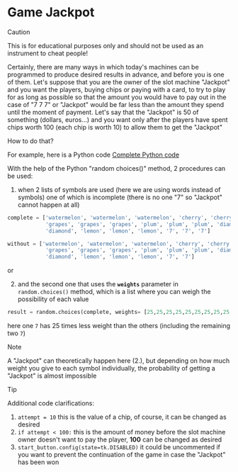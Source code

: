 # Game Jackpot

> [!CAUTION]
> This is for educational purposes only and should not be used as an instrument to cheat people!

Certainly, there are many ways in which today's machines can be programmed to produce desired results in advance, and before you is one of them.
Let's suppose that you are the owner of the slot machine "Jackpot" and you want the players, buying chips or paying with a card, to try to play for as long as possible so that the amount you would have to pay out in the case of "7 7 7" or "Jackpot" would be far less than the amount they spend until the moment of payment.
Let's say that the "Jackpot" is 50 of something (dollars, euros...) and you want only after the players have spent chips worth 100 (each chip is worth 10) to allow them to get the "Jackpot"

How to do that?

For example, here is a Python code [Complete Python code](GUI_jack_pot.py)

With the help of the Python "random choices()" method, 2 procedures can be used:
1. when 2 lists of symbols are used (here we are using words instead of symbols) one of which is incomplete (there is no one "7" so "Jackpot" cannot happen at all)

``` py
complete = ['watermelon', 'watermelon', 'watermelon', 'cherry', 'cherry', 'cherry',
            'grapes', 'grapes', 'grapes', 'plum', 'plum', 'plum', 'diamond', 'diamond',
            'diamond', 'lemon', 'lemon', 'lemon', '7', '7', '7']

without = ['watermelon', 'watermelon', 'watermelon', 'cherry', 'cherry', 'cherry',
            'grapes', 'grapes', 'grapes', 'plum', 'plum', 'plum', 'diamond', 'diamond',
            'diamond', 'lemon', 'lemon', 'lemon', '7', '7']
```

or

2. and the second one that uses the **`weights`** parameter in `random.choices()` method, which is a list where you can weigh the possibility of each value

``` py
result = random.choices(complete, weights= [25,25,25,25,25,25,25,25,25,25,25,25,25,25,25,25,25,25, 25, 25, 1], k=3)
```

here one `7` has 25 times less weight than the others (including the remaining two `7`)

> [!NOTE]
> A "Jackpot" can theoretically happen here (2.), but depending on how much weight you give to each symbol individually, the probability of getting a "Jackpot" is almost impossible

> [!TIP]
> Additional code clarifications:
> 1. `attempt = 10` this is the value of a chip, of course, it can be changed as desired
> 2. `if attempt < 100:` this is the amount of money before the slot machine owner doesn't want to pay the player,  **100** can be changed as desired
> 3. `start_button.config(state=tk.DISABLED)` it could be uncommented if you want to prevent the continuation of the game in case the "Jackpot" has been won 
